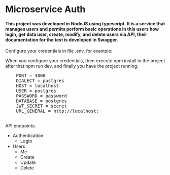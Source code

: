 <div>
  <h1>Microservice Auth</h1>
  <h4>This project was developed in NodeJS using typescript. It is a service that manages users and permits perform basic operations in this users how login, get data user, create, modify, and delete users via API, their documentation for the test is developed in Swagger.</h4>
  <p>Configure your credentials in file .env, for example:</p>

  <p>When you configure your credentials, then execute npm install in the project after that npm run dev, and finally you have the project running.</p>
  <pre>
    PORT = 3000
    DIALECT = postgres
    HOST = localhost
    USER = postgres
    PASSWORD = password
    DATABASE = postgres
    JWT_SECRET = secret
    URL_GENERAL = http://localhost:
  </pre>
  <p>API endpoints:</p>
  <ul>
    <li>Authentication
      <ul>
        <li>Login</li>
      </ul>
    </li>
    <li>Users
      <ul>
        <li>Me</li>
        <li>Create</li>
        <li>Update</li>
        <li>Delete</li>
      </ul>
    </li>
  </ul>
</div>
